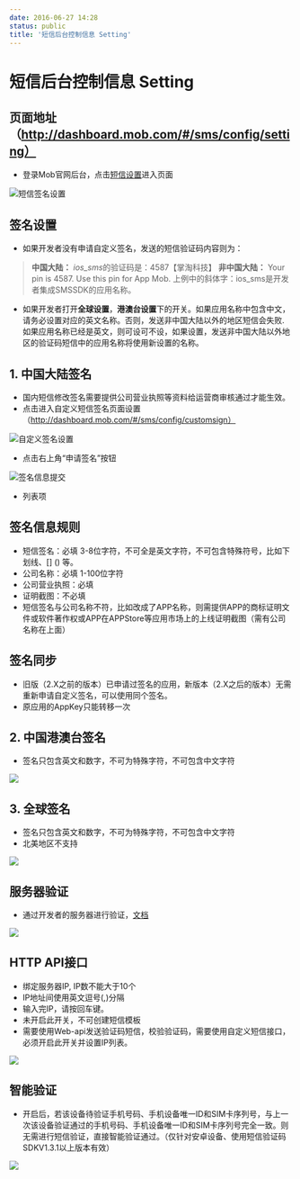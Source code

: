 ```yaml
---
date: 2016-06-27 14:28
status: public
title: '短信后台控制信息 Setting'
---
```


# 短信后台控制信息 Setting

## 页面地址（http://dashboard.mob.com/#/sms/config/setting）
 - 登录Mob官网后台，点击[短信设置][1]进入页面

![短信签名设置][2]

## 签名设置
 - 如果开发者没有申请自定义签名，发送的短信验证码内容则为：
 
 >**中国大陆：** *ios_sms*的验证码是：4587【掌淘科技】
 >**非中国大陆：**
 Your pin is 4587. Use this pin for App Mob.
 上例中的斜体字：ios_sms是开发者集成SMSSDK的应用名称。
 - 如果开发者打开**全球设置**，**港澳台设置**下的开关。如果应用名称中包含中文，请务必设置对应的英文名称。否则，发送非中国大陆以外的地区短信会失败.
        如果应用名称已经是英文，则可设可不设，如果设置，发送非中国大陆以外地区的验证码短信中的应用名称将使用新设置的名称。

## 1. 中国大陆签名
 - 国内短信修改签名需要提供公司营业执照等资料给运营商审核通过才能生效。
 - 点击进入自定义短信签名页面设置（http://dashboard.mob.com/#/sms/config/customsign）

![自定义签名设置][3]
 - 点击右上角“申请签名”按钮

![签名信息提交][4]
 - 列表项

## 签名信息规则
- 短信签名：必填 3-8位字符，不可全是英文字符，不可包含特殊符号，比如下划线、[] () 等。
- 公司名称：必填 1-100位字符
- 公司营业执照：必填
- 证明截图：不必填
- 短信签名与公司名称不符，比如改成了APP名称，则需提供APP的商标证明文件或软件著作权或APP在APPStore等应用市场上的上线证明截图（需有公司名称在上面）

## 签名同步
- 旧版（2.X之前的版本）已申请过签名的应用，新版本（2.X之后的版本）无需重新申请自定义签名，可以使用同个签名。
- 原应用的AppKey只能转移一次

## 2. 中国港澳台签名
- 签名只包含英文和数字，不可为特殊字符，不可包含中文字符

![](http://wiki.mob.com/md/images/sms-config-3.png)

## 3. 全球签名
- 签名只包含英文和数字，不可为特殊字符，不可包含中文字符
- 北美地区不支持


![](~/全球签名设置.png)

## 服务器验证
- 通过开发者的服务器进行验证，[文档](http://sms.wiki.mob.com/sdk/android/server.html)

![](http://wiki.mob.com/md/images/sms-config-4.png)

## HTTP API接口
- 绑定服务器IP, IP数不能大于10个
- IP地址间使用英文逗号(,)分隔
- 输入完IP，请按回车键。
- 未开启此开关，不可创建短信模板
- 需要使用Web-api发送验证码短信，校验验证码，需要使用自定义短信接口，必须开启此开关并设置IP列表。

![](http://wiki.mob.com/md/images/sms-config-5.png)

## 智能验证
- 开启后，若该设备待验证手机号码、手机设备唯一ID和SIM卡序列号，与上一次该设备验证通过的手机号码、手机设备唯一ID和SIM卡序列号完全一致。则无需进行短信验证，直接智能验证通过。（仅针对安卓设备、使用短信验证码SDKV1.3.1以上版本有效）

![](http://wiki.mob.com/md/images/sms-config-6.png)



  [1]: http://dashboard.mob.com/#/sms/config/setting
  [2]: http://wiki.mob.com/md/images/sms-set-1.png
  [3]: http://wiki.mob.com/md/images/sms-set-2.png
  [4]: http://wiki.mob.com/md/images/sms-set-3.png